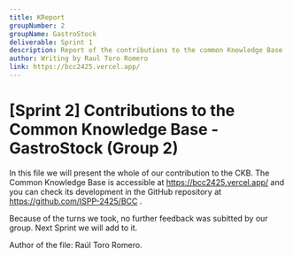 ```yaml
---
title: KReport
groupNumber: 2
groupName: GastroStock
deliverable: Sprint 1
description: Report of the contributions to the common Knowledge Base
author: Writing by Raul Toro Romero
link: https://bcc2425.vercel.app/
---
```



# [Sprint 2] Contributions to the Common Knowledge Base - GastroStock (Group 2)

In this file we will present the whole of our contribution to the CKB. The Common Knowledge Base is accessible at https://bcc2425.vercel.app/ and you can check its development in the GitHub repository at https://github.com/ISPP-2425/BCC .

Because of the turns we took, no further feedback was subitted by our group. Next Sprint we will add to it.

Author of the file: Raúl Toro Romero.
